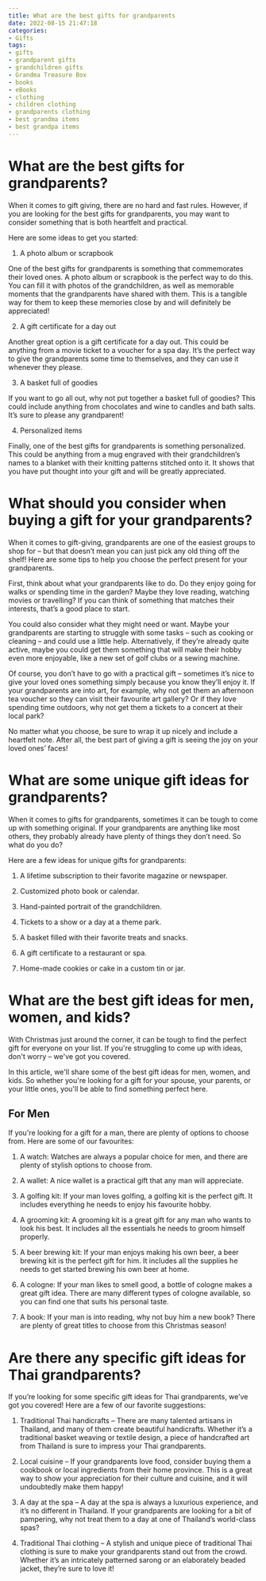 ```yaml
---
title: What are the best gifts for grandparents
date: 2022-08-15 21:47:18
categories:
- Gifts
tags:
- gifts
- grandparent gifts
- grandchildren gifts
- Grandma Treasure Box
- books
- eBooks
- clothing
- children clothing
- grandparents clothing
- best grandma items
- best grandpa items
---
```



#  What are the best gifts for grandparents?

When it comes to gift giving, there are no hard and fast rules. However, if you are looking for the best gifts for grandparents, you may want to consider something that is both heartfelt and practical.

Here are some ideas to get you started:

1. A photo album or scrapbook

One of the best gifts for grandparents is something that commemorates their loved ones. A photo album or scrapbook is the perfect way to do this. You can fill it with photos of the grandchildren, as well as memorable moments that the grandparents have shared with them. This is a tangible way for them to keep these memories close by and will definitely be appreciated!

2. A gift certificate for a day out

Another great option is a gift certificate for a day out. This could be anything from a movie ticket to a voucher for a spa day. It’s the perfect way to give the grandparents some time to themselves, and they can use it whenever they please.

3. A basket full of goodies

If you want to go all out, why not put together a basket full of goodies? This could include anything from chocolates and wine to candles and bath salts. It’s sure to please any grandparent!

4. Personalized items

Finally, one of the best gifts for grandparents is something personalized. This could be anything from a mug engraved with their grandchildren’s names to a blanket with their knitting patterns stitched onto it. It shows that you have put thought into your gift and will be greatly appreciated.

#  What should you consider when buying a gift for your grandparents?

When it comes to gift-giving, grandparents are one of the easiest groups to shop for – but that doesn’t mean you can just pick any old thing off the shelf! Here are some tips to help you choose the perfect present for your grandparents.

First, think about what your grandparents like to do. Do they enjoy going for walks or spending time in the garden? Maybe they love reading, watching movies or travelling? If you can think of something that matches their interests, that’s a good place to start.

You could also consider what they might need or want. Maybe your grandparents are starting to struggle with some tasks – such as cooking or cleaning – and could use a little help. Alternatively, if they’re already quite active, maybe you could get them something that will make their hobby even more enjoyable, like a new set of golf clubs or a sewing machine.

Of course, you don’t have to go with a practical gift – sometimes it’s nice to give your loved ones something simply because you know they’ll enjoy it. If your grandparents are into art, for example, why not get them an afternoon tea voucher so they can visit their favourite art gallery? Or if they love spending time outdoors, why not get them a tickets to a concert at their local park?

No matter what you choose, be sure to wrap it up nicely and include a heartfelt note. After all, the best part of giving a gift is seeing the joy on your loved ones’ faces!

#  What are some unique gift ideas for grandparents?

When it comes to gifts for grandparents, sometimes it can be tough to come up with something original. If your grandparents are anything like most others, they probably already have plenty of things they don’t need. So what do you do?

Here are a few ideas for unique gifts for grandparents:

1. A lifetime subscription to their favorite magazine or newspaper.

2. Customized photo book or calendar.

3. Hand-painted portrait of the grandchildren.

4. Tickets to a show or a day at a theme park.

5. A basket filled with their favorite treats and snacks.

6. A gift certificate to a restaurant or spa.

7. Home-made cookies or cake in a custom tin or jar.

#  What are the best gift ideas for men, women, and kids?

With Christmas just around the corner, it can be tough to find the perfect gift for everyone on your list. If you're struggling to come up with ideas, don't worry – we've got you covered.

In this article, we'll share some of the best gift ideas for men, women, and kids. So whether you're looking for a gift for your spouse, your parents, or your little ones, you'll be able to find something perfect here.

## For Men

If you're looking for a gift for a man, there are plenty of options to choose from. Here are some of our favourites:

1. A watch: Watches are always a popular choice for men, and there are plenty of stylish options to choose from.

2. A wallet: A nice wallet is a practical gift that any man will appreciate.

3. A golfing kit: If your man loves golfing, a golfing kit is the perfect gift. It includes everything he needs to enjoy his favourite hobby.

4. A grooming kit: A grooming kit is a great gift for any man who wants to look his best. It includes all the essentials he needs to groom himself properly.

5. A beer brewing kit: If your man enjoys making his own beer, a beer brewing kit is the perfect gift for him. It includes all the supplies he needs to get started brewing his own beer at home.

6. A cologne: If your man likes to smell good, a bottle of cologne makes a great gift idea. There are many different types of cologne available, so you can find one that suits his personal taste.

7. A book: If your man is into reading, why not buy him a new book? There are plenty of great titles to choose from this Christmas season!

#  Are there any specific gift ideas for Thai grandparents?

If you’re looking for some specific gift ideas for Thai grandparents, we’ve got you covered! Here are a few of our favorite suggestions:

1. Traditional Thai handicrafts – There are many talented artisans in Thailand, and many of them create beautiful handicrafts. Whether it’s a traditional basket weaving or textile design, a piece of handcrafted art from Thailand is sure to impress your Thai grandparents.

2. Local cuisine – If your grandparents love food, consider buying them a cookbook or local ingredients from their home province. This is a great way to show your appreciation for their culture and cuisine, and it will undoubtedly make them happy!

3. A day at the spa – A day at the spa is always a luxurious experience, and it’s no different in Thailand. If your grandparents are looking for a bit of pampering, why not treat them to a day at one of Thailand’s world-class spas?

4. Traditional Thai clothing – A stylish and unique piece of traditional Thai clothing is sure to make your grandparents stand out from the crowd. Whether it’s an intricately patterned sarong or an elaborately beaded jacket, they’re sure to love it!